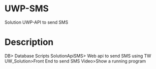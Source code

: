 # UWP-SMS
Solution UWP-API to send SMS
# Description
DB> Database Scripts
SolutionApiSMS> Web api to send SMS using TW
UW_Solution>Front End to send SMS 
Video>Show a running program